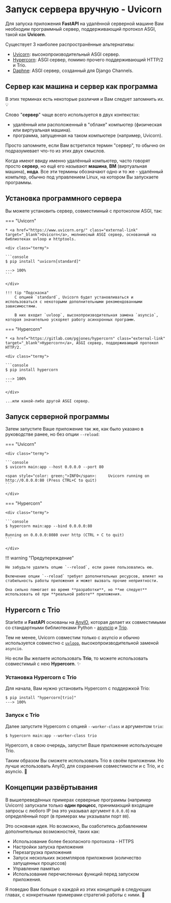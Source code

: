 # Запуск сервера вручную - Uvicorn

Для запуска приложения **FastAPI** на удалённой серверной машине Вам необходим программный сервер, поддерживающий протокол ASGI, такой как **Uvicorn**.

Существует 3 наиболее распространённые альтернативы:

* <a href="https://www.uvicorn.org/" class="external-link" target="_blank">Uvicorn</a>: высокопроизводительный ASGI сервер.
* <a href="https://pgjones.gitlab.io/hypercorn/" class="external-link" target="_blank">Hypercorn</a>: ASGI сервер, помимо прочего поддерживающий HTTP/2 и Trio.
* <a href="https://github.com/django/daphne" class="external-link" target="_blank">Daphne</a>: ASGI сервер, созданный для Django Channels.

## Сервер как машина и сервер как программа

В этих терминах есть некоторые различия и Вам следует запомнить их. 💡

Слово "**сервер**" чаще всего используется в двух контекстах:

- удалённый или расположенный в "облаке" компьютер (физическая или виртуальная машина).
- программа, запущенная на таком компьютере (например, Uvicorn).

Просто запомните, если Вам встретился термин "сервер", то обычно он подразумевает что-то из этих двух смыслов.

Когда имеют ввиду именно удалённый компьютер, часто говорят просто **сервер**, но ещё его называют **машина**, **ВМ** (виртуальная машина), **нода**. Все эти термины обозначают одно и то же - удалённый компьтер, обычно под управлением Linux, на котором Вы запускаете программы.

## Установка программного сервера

Вы можете установить сервер, совместимный с протоколом ASGI, так:

=== "Uvicorn"

    * <a href="https://www.uvicorn.org/" class="external-link" target="_blank">Uvicorn</a>, молниесный ASGI сервер, основанный на библиотеках uvloop и httptools.

    <div class="termy">

    ```console
    $ pip install "uvicorn[standard]"

    ---> 100%
    ```

    </div>

    !!! tip "Подсказка"
        С опцией `standard`, Uvicorn будет установливаться и использоваться с некоторыми дополнительными рекомендованными зависимостями.

        В них входит `uvloop`, высокопроизводительная замена `asyncio`, которая значительно ускоряет работу асинхронных программ.

=== "Hypercorn"

    * <a href="https://gitlab.com/pgjones/hypercorn" class="external-link" target="_blank">Hypercorn</a>, ASGI сервер, поддерживающий протокол HTTP/2.

    <div class="termy">

    ```console
    $ pip install hypercorn

    ---> 100%
    ```

    </div>

    ...или какой-либо другой ASGI сервер.

## Запуск серверной программы

Затем запустите Ваше приложение так же, как было указано в руководстве ранее, но без опции `--reload`:

=== "Uvicorn"

    <div class="termy">

    ```console
    $ uvicorn main:app --host 0.0.0.0 --port 80

    <span style="color: green;">INFO</span>:     Uvicorn running on http://0.0.0.0:80 (Press CTRL+C to quit)
    ```

    </div>

=== "Hypercorn"

    <div class="termy">

    ```console
    $ hypercorn main:app --bind 0.0.0.0:80

    Running on 0.0.0.0:8080 over http (CTRL + C to quit)
    ```

    </div>

!!! warning "Предупереждение"

    Не забудьте удалить опцию `--reload`, если ранее пользовались ею.

    Включение опции `--reload` требует дополнительных ресурсов, влияет на стабильность работы приложения и может вызвать прочие неприятности.

    Она сильно помогает во время **разработки**, но **не следует** использовать её при **реальной работе** приложения.

## Hypercorn с Trio

Starlette и **FastAPI** основаны на <a href="https://anyio.readthedocs.io/en/stable/" class="external-link" target="_blank">AnyIO</a>, которая делает их совместимыми со стандартными библиотеками Python - <a href="https://docs.python.org/3/library/asyncio-task.html" class="external-link" target="_blank">asyncio</a> и <a href="https://trio.readthedocs.io/en/stable/" class="external-link" target="_blank">Trio</a>.

Тем не менее, Uvicorn совместим только с asyncio и обычно используется совместно с <a href="https://github.com/MagicStack/uvloop" class="external-link" target="_blank">`uvloop`</a>, высокопроизводительной заменой `asyncio`.

Но если Вы желаете использовать **Trio**, то можете использовать совместимый с нею **Hypercorn**. ✨

### Установка Hypercorn с Trio

Для начала, Вам нужно установить Hypercorn с поддержкой Trio:

<div class="termy">

```console
$ pip install "hypercorn[trio]"
---> 100%
```

</div>

### Запуск с Trio

Далее запустите Hypercorn с опцией `--worker-class` и аргументом `trio`:

<div class="termy">

```console
$ hypercorn main:app --worker-class trio
```

</div>

Hypercorn, в свою очередь, запустит Ваше приложение использующее Trio.

Таким образом Вы сможете использовать Trio в своём приложении. Но лучше использовать AnyIO, для сохранения совместимости и с Trio, и с asyncio. 🎉

## Концепции развёртывания

В вышепреведённых примерах серверные программы (например Uvicorn) запускали только **один процесс**, принимающий входящие запросы с любого IP (на это указывал аргумент `0.0.0.0`) на определённый порт (в примерах мы указывали порт `80`).

Это основная идея. Но возможно, Вы озаботитесь добавлением дополнительных возможностей, таких как:

* Использование более безопасного протокола - HTTPS
* Настройки запуска приложения
* Перезагрузка приложения
* Запуск нескольких экземпляров приложения (количество запущенных процессов)
* Управление памятью
* Использование перечисленных функций перед запуском приложения.

Я поведаю Вам больше о каждой из этих концепций в следующих главах, с конкретными примерами стратегий работы с ними. 🚀
